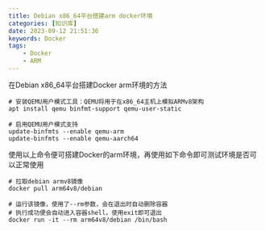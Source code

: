 ```yaml
---
title: Debian x86_64平台搭建arm docker环境
categories: [知识库]
date: 2023-09-12 21:51:36
keywords: Docker
tags:
    - Docker
    - ARM
---
```


在Debian x86_64平台搭建Docker arm环境的方法

<!-- more -->

```shell
# 安装QEMU用户模式工具：QEMU将用于在x86_64主机上模拟ARMv8架构
apt install qemu binfmt-support qemu-user-static

# 启用QEMU用户模式支持
update-binfmts --enable qemu-arm
update-binfmts --enable qemu-aarch64
```

使用以上命令便可搭建Docker的arm环境，再使用如下命令即可测试环境是否可以正常使用

```shell
# 拉取debian armv8镜像
docker pull arm64v8/debian

# 运行该镜像，使用了--rm参数，会在退出时自动删除容器
# 执行成功便会自动进入容器shell，使用exit即可退出
docker run -it --rm arm64v8/debian /bin/bash
```